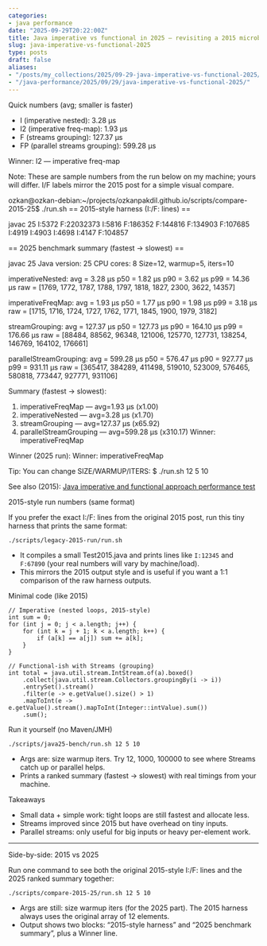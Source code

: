```yaml
---
categories:
- java performance
date: "2025-09-29T20:22:00Z"
title: Java imperative vs functional in 2025 — revisiting a 2015 microbenchmark
slug: java-imperative-vs-functional-2025
type: posts
draft: false
aliases:
- "/posts/my_collections/2025/09-29-java-imperative-vs-functional-2025/"
- "/java-performance/2025/09/29/java-imperative-vs-functional-2025/"
---
```

Quick numbers (avg; smaller is faster)

- I (imperative nested): 3.28 µs
- I2 (imperative freq-map): 1.93 µs
- F (streams grouping): 127.37 µs
- FP (parallel streams grouping): 599.28 µs

Winner: I2 — imperative freq-map

Note: These are sample numbers from the run below on my machine; yours will differ. I/F labels mirror the 2015 post for a simple visual compare.

ozkan@ozkan-debian:~/projects/ozkanpakdil.github.io/scripts/compare-2015-25$ ./run.sh
== 2015-style harness (I:/F: lines) ==

javac 25
I:5372
F:22032373
I:5816
F:186352
F:144816
F:134903
F:107685
I:4919
I:4903
I:4698
I:4147
F:104857

== 2025 benchmark summary (fastest → slowest) ==

javac 25
Java version: 25
CPU cores: 8
Size=12, warmup=5, iters=10

imperativeNested:
avg  = 3.28 µs
p50  = 1.82 µs
p90  = 3.62 µs
p99  = 14.36 µs
raw  = [1769, 1772, 1787, 1788, 1797, 1818, 1827, 2300, 3622, 14357]

imperativeFreqMap:
avg  = 1.93 µs
p50  = 1.77 µs
p90  = 1.98 µs
p99  = 3.18 µs
raw  = [1715, 1716, 1724, 1727, 1762, 1771, 1845, 1900, 1979, 3182]

streamGrouping:
avg  = 127.37 µs
p50  = 127.73 µs
p90  = 164.10 µs
p99  = 176.66 µs
raw  = [88484, 88562, 96348, 121006, 125770, 127731, 138254, 146769, 164102, 176661]

parallelStreamGrouping:
avg  = 599.28 µs
p50  = 576.47 µs
p90  = 927.77 µs
p99  = 931.11 µs
raw  = [365417, 384289, 411498, 519010, 523009, 576465, 580818, 773447, 927771, 931106]

Summary (fastest → slowest):
1. imperativeFreqMap — avg=1.93 µs (x1.00)
2. imperativeNested — avg=3.28 µs (x1.70)
3. streamGrouping — avg=127.37 µs (x65.92)
4. parallelStreamGrouping — avg=599.28 µs (x310.17)
   Winner: imperativeFreqMap

Winner (2025 run): Winner: imperativeFreqMap

Tip: You can change SIZE/WARMUP/ITERS:
$ ./run.sh 12 5 10


See also (2015): [Java imperative and functional approach performance test](/java-performance/2015/09/19/java-imperative-vs-functional/)

2015-style run numbers (same format)

If you prefer the exact I:/F: lines from the original 2015 post, run this tiny harness that prints the same format:

```
./scripts/legacy-2015-run/run.sh
```
- It compiles a small Test2015.java and prints lines like `I:12345` and `F:67890` (your real numbers will vary by machine/load).
- This mirrors the 2015 output style and is useful if you want a 1:1 comparison of the raw harness outputs.

Minimal code (like 2015)

```
// Imperative (nested loops, 2015-style)
int sum = 0;
for (int j = 0; j < a.length; j++) {
    for (int k = j + 1; k < a.length; k++) {
        if (a[k] == a[j]) sum += a[k];
    }
}
```

```
// Functional-ish with Streams (grouping)
int total = java.util.stream.IntStream.of(a).boxed()
    .collect(java.util.stream.Collectors.groupingBy(i -> i))
    .entrySet().stream()
    .filter(e -> e.getValue().size() > 1)
    .mapToInt(e -> e.getValue().stream().mapToInt(Integer::intValue).sum())
    .sum();
```

Run it yourself (no Maven/JMH)
```
./scripts/java25-bench/run.sh 12 5 10
```
- Args are: size warmup iters. Try 12, 1000, 100000 to see where Streams catch up or parallel helps.
- Prints a ranked summary (fastest → slowest) with real timings from your machine.

Takeaways
- Small data + simple work: tight loops are still fastest and allocate less.
- Streams improved since 2015 but have overhead on tiny inputs.
- Parallel streams: only useful for big inputs or heavy per-element work.


---

Side-by-side: 2015 vs 2025

Run one command to see both the original 2015-style I:/F: lines and the 2025 ranked summary together:
```
./scripts/compare-2015-25/run.sh 12 5 10
```
- Args are still: size warmup iters (for the 2025 part). The 2015 harness always uses the original array of 12 elements.
- Output shows two blocks: “2015-style harness” and “2025 benchmark summary”, plus a Winner line.
